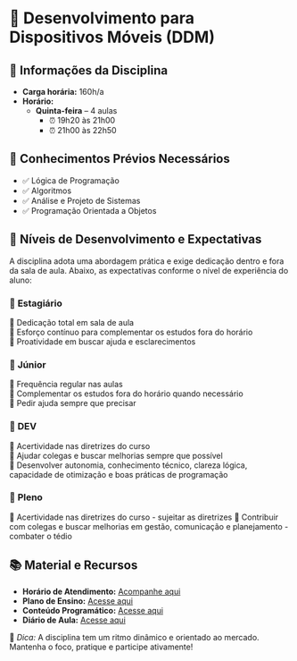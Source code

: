 # 📱 Desenvolvimento para Dispositivos Móveis (DDM)

## 📌 Informações da Disciplina  
- **Carga horária:** 160h/a  
- **Horário:**  
  - **Quinta-feira** – 4 aulas  
    - ⏰ 19h20 às 21h00  
    - ⏰ 21h00 às 22h50  

## 🎯 Conhecimentos Prévios Necessários  
- ✅ Lógica de Programação  
- ✅ Algoritmos  
- ✅ Análise e Projeto de Sistemas  
- ✅ Programação Orientada a Objetos  

## 🚀 Níveis de Desenvolvimento e Expectativas  

A disciplina adota uma abordagem prática e exige dedicação dentro e fora da sala de aula. Abaixo, as expectativas conforme o nível de experiência do aluno:  

### 🔹 **Estagiário**  
🔸 Dedicação total em sala de aula  
🔸 Esforço contínuo para complementar os estudos fora do horário  
🔸 Proatividade em buscar ajuda e esclarecimentos    

### 🔹 **Júnior**  
🔸 Frequência regular nas aulas  
🔸 Complementar os estudos fora do horário quando necessário  
🔸 Pedir ajuda sempre que precisar  

### 🔹 **DEV**  
🔸 Acertividade nas diretrizes do curso  
🔸 Ajudar colegas e buscar melhorias sempre que possível  
🔸 Desenvolver autonomia, conhecimento técnico, clareza lógica, capacidade de otimização e boas práticas de programação

### 🔹 **Pleno**  
🔸 Acertividade nas diretrizes do curso  - sujeitar as diretrizes
🔸 Contribuir com colegas e buscar melhorias em gestão, comunicação e planejamento  - combater o tédio


## 📚 Material e Recursos  
- **Horário de Atendimento:** [Acompanhe aqui]([https://docs.google.com/spreadsheets/d/1ZszFZx3z9FCj0NkWx_9US0kgOXNVW6I2OnyaXiBknzM/edit?usp=sharing](https://docs.google.com/spreadsheets/d/1JueZrEYPPX5_ef2vExfk4OQpNCGICHeAt1dx5wdypww/edit?gid=716042935#gid=716042935)) 
- **Plano de Ensino:** [Acesse aqui](https://suap.ifpr.edu.br/)  
- **Conteúdo Programático:** [Acesse aqui](https://docs.google.com/spreadsheets/d/1ZszFZx3z9FCj0NkWx_9US0kgOXNVW6I2OnyaXiBknzM/edit?usp=sharing)  
- **Diário de Aula:** [Acesse aqui](https://docs.google.com/spreadsheets/d/1ZszFZx3z9FCj0NkWx_9US0kgOXNVW6I2OnyaXiBknzM/edit?usp=sharing)   

📢 _Dica:_ A disciplina tem um ritmo dinâmico e orientado ao mercado. Mantenha o foco, pratique e participe ativamente!  
